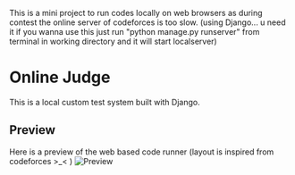 This is a mini project to run codes locally on web browsers as during contest the online server
of codeforces is too slow. (using Django... u need it if you wanna use this just run "python manage.py runserver" from terminal in working directory
and it will start localserver)


# Online Judge
This is a local custom test system built with Django.

## Preview
Here is a preview of the web based code runner (layout is inspired from codeforces >_< )
![Preview](assets/screenshot.png)